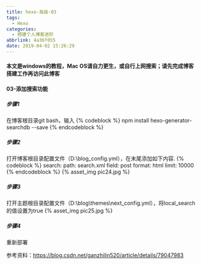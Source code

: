 ```yaml
---
title: hexo-高级-03
tags:
  - Hexo
categories:
  - 搭建个人博客进阶
abbrlink: 4a36f055
date: 2019-04-02 15:26:29
---
```

#### 本文是windows的教程，Mac OS请自力更生，或自行上网搜索；请先完成博客搭建工作再访问此博客

#### 03-添加搜索功能

##### 步骤1

在博客根目录git bash，输入
{% codeblock %}
npm install hexo-generator-searchdb --save
{% endcodeblock %}
<!-- more -->
##### 步骤2

打开博客根目录配置文件（D:\blog\_config.yml），在末尾添加如下内容.
{% codeblock %}
search:
  path: search.xml
  field: post
  format: html
  limit: 10000
{% endcodeblock %}
{% asset_img pic24.jpg %}

##### 步骤3

打开主题根目录配置文件（D:\blog\themes\next\_config.yml），将local_search的值设置为true
{% asset_img pic25.jpg %}

##### 步骤4

重新部署

参考资料：https://blog.csdn.net/ganzhilin520/article/details/79047983
